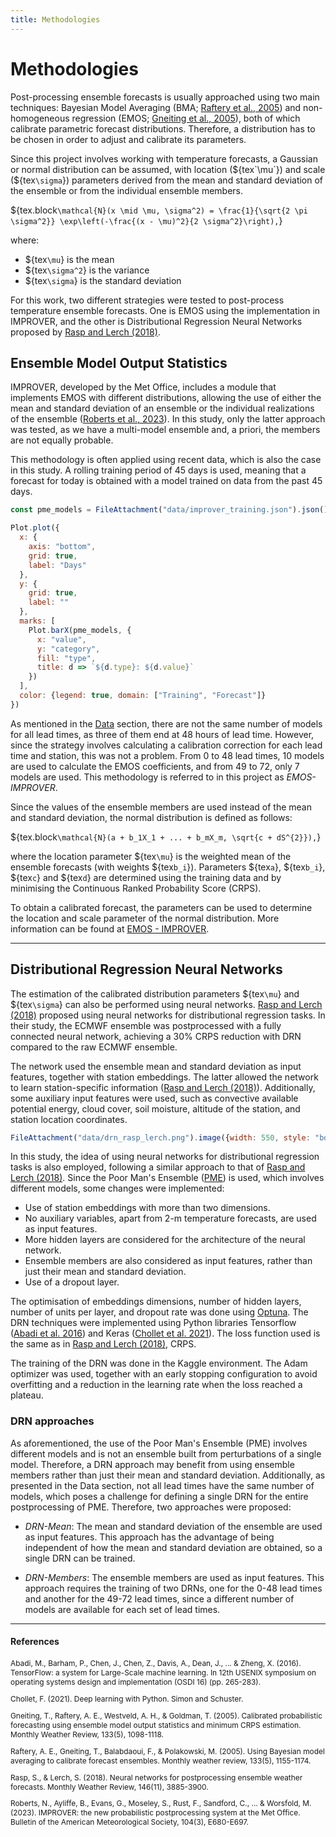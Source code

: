 ```yaml
---
title: Methodologies
---
```


# Methodologies

Post-processing ensemble forecasts is usually approached using two main techniques: Bayesian Model Averaging
(BMA; [Raftery et al., 2005](#references)) and non-homogeneous regression (EMOS; [Gneiting et al., 2005](#references)), both of which
calibrate parametric forecast distributions. Therefore, a distribution has to be chosen in order to adjust
and calibrate its parameters.

Since this project involves working with temperature forecasts, a Gaussian or
normal distribution can be assumed, with location (${tex`\mu`}) and scale (${tex`\sigma`}) parameters derived from the mean and standard
deviation of the ensemble or from the individual ensemble members.

${tex.block`
   \mathcal{N}(x \mid \mu, \sigma^2) = \frac{1}{\sqrt{2 \pi \sigma^2}} \exp\left(-\frac{(x - \mu)^2}{2 \sigma^2}\right),
  `}

where:
- ${tex`\mu`} is the mean
- ${tex`\sigma^2`} is the variance
- ${tex`\sigma`} is the standard deviation

For this work, two different strategies were tested to post-process temperature ensemble forecasts. One is
EMOS using the implementation in IMPROVER, and the other is Distributional Regression Neural Networks proposed
by [Rasp and Lerch (2018)](#references). 

## Ensemble Model Output Statistics

IMPROVER, developed by the Met Office, includes a module that implements EMOS with different distributions, allowing
the use of either the mean and standard deviation of an ensemble or the individual realizations of the ensemble
([Roberts et al., 2023](#references)). In this study, only the latter approach was tested, as we have a multi-model
ensemble and, a priori, the members are not equally probable.

This methodology is often applied using recent data, which is also the case in this study. A rolling training period
of 45 days is used, meaning that a forecast for today is obtained with a model trained on data from the past 45 days.

```js
const pme_models = FileAttachment("data/improver_training.json").json()
```

```js
Plot.plot({
  x: {
    axis: "bottom",
    grid: true,
    label: "Days"
  },
  y: {
    grid: true,
    label: ""
  },
  marks: [
    Plot.barX(pme_models, {
      x: "value",
      y: "category",
      fill: "type",
      title: d => `${d.type}: ${d.value}`
    })
  ],
  color: {legend: true, domain: ["Training", "Forecast"]}
})
```

As mentioned in the [Data](/data) section, there are not the same number of models for all
lead times, as three of them end at 48 hours of lead time. However, since the strategy involves
calculating a calibration correction for each lead time and station, this was not a problem.
From 0 to 48 lead times, 10 models are used to calculate the EMOS coefficients, and from 49 to
72, only 7 models are used. This methodology is referred to in this project as *EMOS-IMPROVER*.

Since the values of the ensemble members are used instead of the mean and standard deviation,
the normal distribution is defined as follows:

${tex.block`
    \mathcal{N}(a + b_1X_1 + ... + b_mX_m, \sqrt{c + dS^{2}}),
    `}

where the location parameter ${tex`\mu`} is the weighted mean of the ensemble forecasts
(with weights ${tex`b_i`}). Parameters ${tex`a`}, ${tex`b_i`}, ${tex`c`} and ${tex`d`} are determined
using the training data and by minimising the Continuous Ranked Probability Score (CRPS).

To obtain a calibrated forecast, the parameters can be used to determine the location and scale parameter
of the normal distribution. More information can be found at
[EMOS - IMPROVER](https://improver.readthedocs.io/en/latest/improver.calibration.ensemble_calibration.html#ensemble-model-output-statistics-emos).

---

## Distributional Regression Neural Networks

The estimation of the calibrated distribution parameters ${tex`\mu`} and ${tex`\sigma`} can also be
performed using neural networks. [Rasp and Lerch (2018)](#references) proposed using neural networks
for distributional regression tasks. In their study, the ECMWF ensemble was postprocessed with a
fully connected neural network, achieving a 30% CRPS reduction with DRN compared to the raw ECMWF ensemble.

The network used the ensemble mean and standard deviation as input features, together with station
embeddings. The latter allowed the network to learn station-specific information ([Rasp and Lerch (2018)](#references)).
Additionally, some auxiliary input features were used, such as convective available potential energy,
cloud cover, soil moisture, altitude of the station, and station location coordinates.

```js
FileAttachment("data/drn_rasp_lerch.png").image({width: 550, style: "border: 6px solid white; border-radius: 1%;"})
```

In this study, the idea of using neural networks for distributional regression tasks is also employed,
following a similar approach to that of [Rasp and Lerch (2018)](#references). Since the Poor Man's
Ensemble ([PME](/data#numerical-weather-prediction-model)) is used, which involves different models,
some changes were implemented:

- Use of station embeddings with more than two dimensions.
- No auxiliary variables, apart from 2-m temperature forecasts, are used as input features.
- More hidden layers are considered for the architecture of the neural network.
- Ensemble members are also considered as input features, rather than just their mean and standard deviation.
- Use of a dropout layer.

The optimisation of embeddings dimensions, number of hidden layers, number of units per layer, and dropout rate was
done using [Optuna](https://optuna.org/). The DRN techniques were implemented using Python libraries
Tensorflow ([Abadi et al. 2016](#references)) and Keras ([Chollet et al. 2021](#references)). The loss function used
is the same as in [Rasp and Lerch (2018)](#references), CRPS.

The training of the DRN was done in the Kaggle environment. The Adam optimizer was used, together with an early
stopping configuration to avoid overfitting and a reduction in the learning rate when the loss reached a plateau.

### DRN approaches

As aforementioned, the use of the Poor Man's Ensemble (PME) involves different models and is not an ensemble built
from perturbations of a single model. Therefore, a DRN approach may benefit from using ensemble members rather than
just their mean and standard deviation. Additionally, as presented in the Data section, not all lead times have the
same number of models, which poses a challenge for defining a single DRN for the entire postprocessing of PME.
Therefore, two approaches were proposed:

- *DRN-Mean*: The mean and standard deviation of the ensemble are used as input features. This approach has the
advantage of being independent of how the mean and standard deviation are obtained, so a single DRN can be trained.

- *DRN-Members*: The ensemble members are used as input features. This approach requires the training of two DRNs,
one for the 0-48 lead times and another for the 49-72 lead times, since a different number of models are available
for each set of lead times.

---

#### References

<span style="font-size:0.85em;">

Abadi, M., Barham, P., Chen, J., Chen, Z., Davis, A., Dean, J., ... & Zheng, X. (2016). TensorFlow: a system for Large-Scale machine learning. In 12th USENIX symposium on operating systems design and implementation (OSDI 16) (pp. 265-283).

Chollet, F. (2021). Deep learning with Python. Simon and Schuster.

Gneiting, T., Raftery, A. E., Westveld, A. H., & Goldman, T. (2005). Calibrated probabilistic forecasting using ensemble model output statistics and minimum CRPS estimation. Monthly Weather Review, 133(5), 1098-1118.

Raftery, A. E., Gneiting, T., Balabdaoui, F., & Polakowski, M. (2005). Using Bayesian model averaging to calibrate forecast ensembles. Monthly weather review, 133(5), 1155-1174.

Rasp, S., & Lerch, S. (2018). Neural networks for postprocessing ensemble weather forecasts. Monthly Weather Review, 146(11), 3885-3900.

Roberts, N., Ayliffe, B., Evans, G., Moseley, S., Rust, F., Sandford, C., ... & Worsfold, M. (2023). IMPROVER: the new probabilistic postprocessing system at the Met Office. Bulletin of the American Meteorological Society, 104(3), E680-E697.


</span>